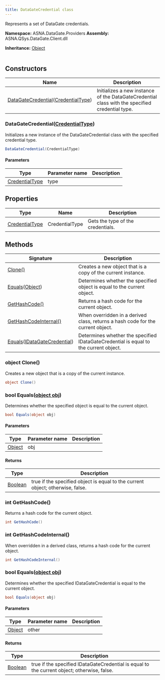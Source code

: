 ```yaml
---
title: DataGateCredential class
---
```


Represents a set of DataGate credentials.

**Namespace:** ASNA.DataGate.Providers
**Assembly:** ASNA.QSys.DataGate.Client.dll

**Inheritance:** [Object](https://docs.microsoft.com/en-us/dotnet/api/system.object)
<br>
<br>

## Constructors

| Name | Description |
| --- | --- |
| [DataGateCredential](#datagatecredential-credentialtype-)([CredentialType](/reference/datagate/data-gate-providers/credential-type.html)) | Initializes a new instance of the DataGateCredential class with the specified credential type.

### DataGateCredential([CredentialType](/reference/datagate/data-gate-providers/credential-type.html))

Initializes a new instance of the DataGateCredential class with the specified credential type.

```cs
DataGateCredential(CredentialType)
```

#### Parameters

| Type | Parameter name | Description
| --- | --- | ---
| [CredentialType](/reference/datagate/data-gate-providers/credential-type.html) | type | 

## Properties

| Type | Name | Description
| --- | --- | --- 
| [CredentialType](/reference/datagate/data-gate-providers/credential-type.html) | CredentialType | Gets the type of the credentials. |

## Methods

| Signature | Description |
| --- | --- |
| [Clone()](#clone-) | Creates a new object that is a copy of the current instance.
| [Equals](#equals-object-)([Object](https://docs.microsoft.com/en-us/dotnet/api/system.object)) | Determines whether the specified object is equal to the current object.
| [GetHashCode()](#gethashcode-) | Returns a hash code for the current object.
| [GetHashCodeInternal()](#gethashcodeinternal-) | When overridden in a derived class, returns a hash code for the current object.
| [Equals](#equals-idatagatecredential-)([IDataGateCredential](/reference/datagate/data-gate-providers/i-data-gate-credential.html)) | Determines whether the specified IDataGateCredential is equal to the current object.

### object Clone()

Creates a new object that is a copy of the current instance.

```cs
object Clone()
```

### bool Equals([object obj](https://docs.microsoft.com/en-us/dotnet/api/system.object))

Determines whether the specified object is equal to the current object.

```cs
bool Equals(object obj)
```

#### Parameters

| Type | Parameter name | Description
| --- | --- | ---
| [Object](https://docs.microsoft.com/en-us/dotnet/api/system.object) | obj | 

#### Returns

| Type | Description
| --- | ---
| [Boolean](https://docs.microsoft.com/en-us/dotnet/api/system.boolean) | true if the specified object is equal to the current object; otherwise, false.

### int GetHashCode()

Returns a hash code for the current object.

```cs
int GetHashCode()
```

### int GetHashCodeInternal()

When overridden in a derived class, returns a hash code for the current object.

```cs
int GetHashCodeInternal()
```

### bool Equals([object obj](https://docs.microsoft.com/en-us/dotnet/api/system.object))

Determines whether the specified IDataGateCredential is equal to the current object.

```cs
bool Equals(object obj)
```

#### Parameters

| Type | Parameter name | Description
| --- | --- | ---
| [Object](https://docs.microsoft.com/en-us/dotnet/api/system.object) | other | 

#### Returns

| Type | Description
| --- | ---
| [Boolean](https://docs.microsoft.com/en-us/dotnet/api/system.boolean) | true if the specified IDataGateCredential is equal to the current object; otherwise, false.
